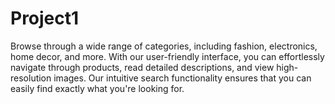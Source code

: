 # Project1
Browse through a wide range of categories, including fashion, electronics, home decor, and more. With our user-friendly interface, you can effortlessly navigate through products, read detailed descriptions, and view high-resolution images. Our intuitive search functionality ensures that you can easily find exactly what you're looking for.
